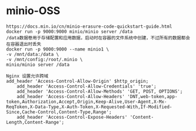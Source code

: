 # minio-OSS
    https://docs.min.io/cn/minio-erasure-code-quickstart-guide.html
    docker run -p 9000:9000 minio/minio server /data
    /data数据卷用于存储配置和应用数据，启动时在容器的文件系统中创建，不过所有的数据都会在容器退出时丢失
    docker run -p 9000:9000 --name minio1 \
    -v /mnt/data:/data \
    -v /mnt/config:/root/.minio \
    minio/minio server /data
    
    Nginx 设置允许跨域
    add_header 'Access-Control-Allow-Origin' $http_origin;
		add_header 'Access-Control-Allow-Credentials' 'true';
		add_header 'Access-Control-Allow-Methods' 'GET, POST, OPTIONS';
		add_header 'Access-Control-Allow-Headers' 'DNT,web-token,app-token,Authorization,Accept,Origin,Keep-Alive,User-Agent,X-Mx-ReqToken,X-Data-Type,X-Auth-Token,X-Requested-With,If-Modified-Since,Cache-Control,Content-Type,Range';
		add_header 'Access-Control-Expose-Headers' 'Content-Length,Content-Range';

